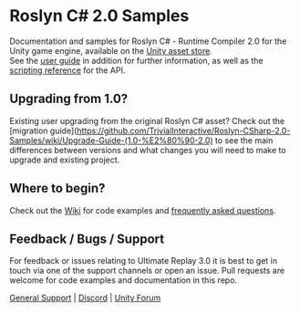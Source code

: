 # Roslyn C# 2.0 Samples
Documentation and samples for Roslyn C# - Runtime Compiler 2.0 for the Unity game engine, available on the [Unity asset store](https://assetstore.unity.com/packages/tools/utilities/roslyn-c-runtime-compiler-2-0-316580).  
See the [user guide](http://trivialinteractive.co.uk/products/documentation/roslyncsharp20/UserGuide.pdf) in addition for further information, as well as the [scripting reference](https://trivialinteractive.co.uk/products/scriptingreference/roslyncsharp20) for the API.

## Upgrading from 1.0?
Existing user upgrading from the original Roslyn C# asset? Check out the [migration guide](https://github.com/TrivialInteractive/Roslyn-CSharp-2.0-Samples/wiki/Upgrade-Guide-(1.0-%E2%80%90-2.0) to see the main differences between versions and what changes you will need to make to upgrade and existing project.

## Where to begin?
Check out the [Wiki](https://github.com/TrivialInteractive/Roslyn-CSharp-2.0-Samples/wiki) for code examples and [frequently asked questions](https://github.com/TrivialInteractive/Roslyn-CSharp-2.0-Samples/wiki/FAQ).

## Feedback / Bugs / Support
For feedback or issues relating to Ultimate Replay 3.0 it is best to get in touch via one of the support channels or open an issue. Pull requests are welcome for code examples and documentation in this repo.

[General Support](https://trivialinteractive.co.uk/support.html) | [Discord](https://discord.gg/sHREXjmwa2) | [Unity Forum](https://discussions.unity.com/t/coming-soon-roslyn-c-2-0-next-generation-c-runtime-compiler/1629815)
